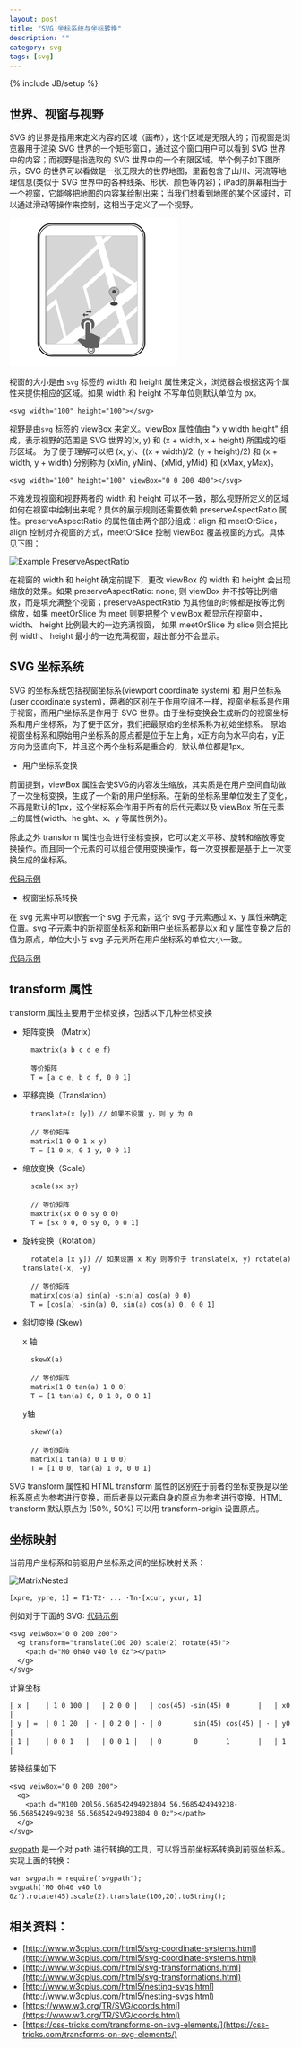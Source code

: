 ```yaml
---
layout: post
title: "SVG 坐标系统与坐标转换"
description: ""
category: svg
tags: [svg]
---
```

{% include JB/setup %}

## 世界、视窗与视野

SVG 的世界是指用来定义内容的区域（画布），这个区域是无限大的；而视窗是浏览器用于渲染 SVG 世界的一个矩形窗口，通过这个窗口用户可以看到 SVG 世界中的内容；而视野是指选取的 SVG 世界中的一个有限区域。举个例子如下图所示，SVG 的世界可以看做是一张无限大的世界地图，里面包含了山川、河流等地理信息(类似于 SVG 世界中的各种线条、形状、颜色等内容)；iPad的屏幕相当于一个视窗，它能够把地图的内容某绘制出来；当我们想看到地图的某个区域时，可以通过滑动等操作来控制，这相当于定义了一个视野。
 
![Example iPad](/assets/images/svg/iPad.png)

视窗的大小是由 `svg` 标签的 width 和 height 属性来定义，浏览器会根据这两个属性来提供相应的区域。如果 width 和 height 不写单位则默认单位为 px。

    <svg width="100" height="100"></svg>
     
视野是由`svg` 标签的 viewBox 来定义。viewBox 属性值由 "x y width height" 组成，表示视野的范围是 SVG 世界的(x, y) 和 (x + width, x + height) 所围成的矩形区域。 为了便于理解可以把 (x, y)、((x + width)/2, (y + height)/2) 和 (x + width, y + width) 分别称为 (xMin, yMin)、(xMid, yMid) 和 (xMax, yMax)。

    <svg width="100" height="100" viewBox="0 0 200 400"></svg>
     
不难发现视窗和视野两者的 width 和 height 可以不一致，那么视野所定义的区域如何在视窗中绘制出来呢？具体的展示规则还需要依赖 preserveAspectRatio 属性。preserveAspectRatio 的属性值由两个部分组成：align 和 meetOrSlice，align 控制对齐视窗的方式，meetOrSlice 控制 viewBox 覆盖视窗的方式。具体见下图：

 ![Example PreserveAspectRatio](https://www.w3.org/TR/SVG/images/coords/PreserveAspectRatio.png)

在视窗的 width 和 height 确定前提下，更改 viewBox 的 width 和 height 会出现缩放的效果。如果 preserveAspectRatio: none;
则 viewBox 并不按等比例缩放，而是填充满整个视窗；preserveAspectRatio 为其他值的时候都是按等比例缩放，如果 meetOrSlice 为 meet 则要把整个 viewBox 都显示在视窗中，width、 height 比例最大的一边充满视窗， 如果 meetOrSlice 为 slice 则会把比例 width、 height 最小的一边充满视窗，超出部分不会显示。



## SVG 坐标系统
SVG 的坐标系统包括视窗坐标系(viewport coordinate system) 和 用户坐标系(user coordinate system)，两者的区别在于作用空间不一样，视窗坐标系是作用于视窗，而用户坐标系是作用于 SVG 世界。由于坐标变换会生成新的的视窗坐标系和用户坐标系，为了便于区分，我们把最原始的坐标系称为初始坐标系。
原始视窗坐标系和原始用户坐标系的原点都是位于左上角，x正方向为水平向右，y正方向为竖直向下，并且这个两个坐标系是重合的，默认单位都是1px。

- 用户坐标系变换

前面提到，viewBox 属性会使SVG的内容发生缩放，其实质是在用户空间自动做了一次坐标变换，生成了一个新的用户坐标系。在新的坐标系里单位发生了变化，不再是默认的1px，这个坐标系会作用于所有的后代元素以及 viewBox 所在元素上的属性(width、height、x、y 等属性例外)。

除此之外 transform 属性也会进行坐标变换，它可以定义平移、旋转和缩放等变换操作。而且同一个元素的可以组合使用变换操作，每一次变换都是基于上一次变换生成的坐标系。

[代码示例](//jsfiddle.net/moonatcs/9kwe7tbw/)

<script async src="//jsfiddle.net/moonatcs/9kwe7tbw/embed/html,result/dark/"></script>

- 视窗坐标系转换

在 svg 元素中可以嵌套一个 svg 子元素，这个 svg 子元素通过 x、y 属性来确定位置。svg 子元素中的新视窗坐标系和新用户坐标系都是以x 和 y 属性变换之后的值为原点，单位大小与 svg 子元素所在用户坐标系的单位大小一致。

[代码示例](//jsfiddle.net/moonatcs/eye9xj7e/)

<script async src="//jsfiddle.net/moonatcs/eye9xj7e/embed/html,result/dark/"></script>

## transform 属性

transform 属性主要用于坐标变换，包括以下几种坐标变换

- 矩阵变换 （Matrix）
    
        maxtrix(a b c d e f)
        
        等价矩阵
        T = [a c e, b d f, 0 0 1] 

- 平移变换（Translation）

        translate(x [y]) // 如果不设置 y，则 y 为 0
        
        // 等价矩阵
        matrix(1 0 0 1 x y)
        T = [1 0 x, 0 1 y, 0 0 1]

- 缩放变换（Scale）

        scale(sx sy)

        // 等价矩阵
        maxtrix(sx 0 0 sy 0 0)
        T = [sx 0 0, 0 sy 0, 0 0 1]


- 旋转变换（Rotation）
        
        rotate(a [x y]) // 如果设置 x 和y 则等价于 translate(x, y) rotate(a) translate(-x, -y)
        
        // 等价矩阵
        matirx(cos(a) sin(a) -sin(a) cos(a) 0 0)
        T = [cos(a) -sin(a) 0, sin(a) cos(a) 0, 0 0 1]

- 斜切变换 (Skew)
    
    x 轴

        skewX(a)
    
        // 等价矩阵
        matrix(1 0 tan(a) 1 0 0)
        T = [1 tan(a) 0, 0 1 0, 0 0 1]
    
    y轴     

        skewY(a)
        
        // 等价矩阵
        matrix(1 tan(a) 0 1 0 0)
        T = [1 0 0, tan(a) 1 0, 0 0 1]

SVG transform 属性和 HTML transform 属性的区别在于前者的坐标变换是以坐标系原点为参考进行变换，而后者是以元素自身的原点为参考进行变换。HTML transform 默认原点为 (50%, 50%) 可以用 transform-origin 设置原点。

## 坐标映射

当前用户坐标系和前驱用户坐标系之间的坐标映射关系：

![MatrixNested](https://www.w3.org/TR/SVG/images/coords/MatrixNested.png)

    [xpre, ypre, 1] = T1·T2· ... ·Tn·[xcur, ycur, 1]

例如对于下面的 SVG:
[代码示例](//jsfiddle.net/moonatcs/woqmzce9/)

    <svg veiwBox="0 0 200 200">
      <g transform="translate(100 20) scale(2) rotate(45)">
        <path d="M0 0h40 v40 l0 0z"></path>
      </g>
    </svg>

计算坐标

    | x |    | 1 0 100 |   | 2 0 0 |   | cos(45) -sin(45) 0       |   | x0 |
    | y | =  | 0 1 20  | · | 0 2 0 | · | 0        sin(45) cos(45) | · | y0 |
    | 1 |    | 0 0 1   |   | 0 0 1 |   | 0        0       1       |   | 1  |

转换结果如下

    <svg veiwBox="0 0 200 200">
      <g>
        <path d="M100 20l56.568542494923804 56.5685424949238-56.5685424949238 56.568542494923804 0 0z"></path>
      </g>
    </svg>


[svgpath](https://www.npmjs.com/package/svgpath) 是一个对 path 进行转换的工具，可以将当前坐标系转换到前驱坐标系。实现上面的转换：

    var svgpath = require('svgpath');
    svgpath('M0 0h40 v40 l0 0z').rotate(45).scale(2).translate(100,20).toString();


## 相关资料：

- [http://www.w3cplus.com/html5/svg-coordinate-systems.html](http://www.w3cplus.com/html5/svg-coordinate-systems.html)  
- [http://www.w3cplus.com/html5/svg-transformations.html](http://www.w3cplus.com/html5/svg-transformations.html)  
- [http://www.w3cplus.com/html5/nesting-svgs.html](http://www.w3cplus.com/html5/nesting-svgs.html)  
- [https://www.w3.org/TR/SVG/coords.html](https://www.w3.org/TR/SVG/coords.html)  
- [https://css-tricks.com/transforms-on-svg-elements/](https://css-tricks.com/transforms-on-svg-elements/)  
